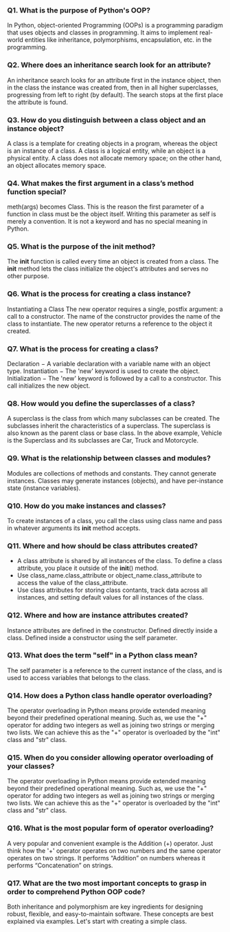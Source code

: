 ### Q1. What is the purpose of Python's OOP?

In Python, object-oriented Programming (OOPs) is a programming paradigm that uses objects and classes in programming. It aims to implement real-world entities like inheritance, polymorphisms, encapsulation, etc. in the programming.

### Q2. Where does an inheritance search look for an attribute?

An inheritance search looks for an attribute first in the instance object, then in the class the instance was created from, then in all higher superclasses, progressing from left to right (by default). The search stops at the first place the attribute is found.

### Q3. How do you distinguish between a class object and an instance object?

A class is a template for creating objects in a program, whereas the object is an instance of a class. A class is a logical entity, while an object is a physical entity. A class does not allocate memory space; on the other hand, an object allocates memory space.

### Q4. What makes the first argument in a class’s method function special?

meth(args) becomes Class.
This is the reason the first parameter of a function in class must be the object itself. Writing this parameter as self is merely a convention. It is not a keyword and has no special meaning in Python.

### Q5. What is the purpose of the init method?

The __init__ function is called every time an object is created from a class. The __init__ method lets the class initialize the object's attributes and serves no other purpose.

### Q6. What is the process for creating a class instance?

Instantiating a Class
The new operator requires a single, postfix argument: a call to a constructor. The name of the constructor provides the name of the class to instantiate. The new operator returns a reference to the object it created.

### Q7. What is the process for creating a class?

Declaration − A variable declaration with a variable name with an object type. Instantiation − The 'new' keyword is used to create the object. Initialization − The 'new' keyword is followed by a call to a constructor. This call initializes the new object.

### Q8. How would you define the superclasses of a class?

A superclass is the class from which many subclasses can be created. The subclasses inherit the characteristics of a superclass. The superclass is also known as the parent class or base class. In the above example, Vehicle is the Superclass and its subclasses are Car, Truck and Motorcycle.

### Q9. What is the relationship between classes and modules?

Modules are collections of methods and constants. They cannot generate instances. Classes may generate instances (objects), and have per-instance state (instance variables).

### Q10. How do you make instances and classes?

To create instances of a class, you call the class using class name and pass in whatever arguments its __init__ method accepts.

### Q11. Where and how should be class attributes created?

* A class attribute is shared by all instances of the class. To define a class attribute, you place it outside of the __init__() method.
* Use class_name.class_attribute or object_name.class_attribute to access the value of the class_attribute.
* Use class attributes for storing class contants, track data across all instances, and setting default values for all instances of the class.

### Q12. Where and how are instance attributes created?

Instance attributes are defined in the constructor. Defined directly inside a class. Defined inside a constructor using the self parameter.

### Q13. What does the term "self" in a Python class mean?

The self parameter is a reference to the current instance of the class, and is used to access variables that belongs to the class.

### Q14. How does a Python class handle operator overloading?

The operator overloading in Python means provide extended meaning beyond their predefined operational meaning. Such as, we use the "+" operator for adding two integers as well as joining two strings or merging two lists. We can achieve this as the "+" operator is overloaded by the "int" class and "str" class.

### Q15. When do you consider allowing operator overloading of your classes?

The operator overloading in Python means provide extended meaning beyond their predefined operational meaning. Such as, we use the "+" operator for adding two integers as well as joining two strings or merging two lists. We can achieve this as the "+" operator is overloaded by the "int" class and "str" class.

### Q16. What is the most popular form of operator overloading?

A very popular and convenient example is the Addition (+) operator. Just think how the '+' operator operates on two numbers and the same operator operates on two strings. It performs “Addition” on numbers whereas it performs “Concatenation” on strings.

### Q17. What are the two most important concepts to grasp in order to comprehend Python OOP code?

Both inheritance and polymorphism are key ingredients for designing robust, flexible, and easy-to-maintain software. These concepts are best explained via examples. Let's start with creating a simple class.
